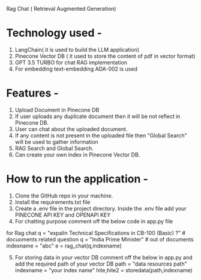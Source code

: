 Rag Chat ( Retrieval Augmented Generation)

# Technology used -
1. LangChain( it is used to build the LLM application)
2. Pinecone Vector DB ( it used to store the content of pdf in vector format)
3.  GPT 3.5 TURBO for chat RAG implementation
4. For embedding text-embedding ADA-002 is used


# Features -

1. Upload Document in Pinecone DB
2. If user uploads any duplicate document then it will be not reflect in Pinecone DB.
3. User can chat about the uploaded document.
4. If any content is not present in the uploaded file then "Global Search" will be used to gather information
5. RAG Search and Global Search.
6.  Can create your own index in Pinecone Vector DB.

   
# How to run the application - 

1. Clone the GitHub repo in your machine.
2. Install the requirements.txt file
3. Create a .env file in the project directory. Inside the .env file add your PINECONE API KEY and OPENAPI KEY
4. For chatting purpose comment off the below code in app.py file 

for Rag chat
q = "expalin Technical Specifications in CB-100 (Basic) ?" # docuoments related question
q = "India Prime Minister" # out of documents 
 indexname = "abc"
 e = rag_chat(q,indexname)

5. For storing data in your vector DB comment off the below in app.py and add the required path of your vector DB
path = "data resources path"
indexname = "your index name"
 hite,hite2 = storedata(path,indexname)
